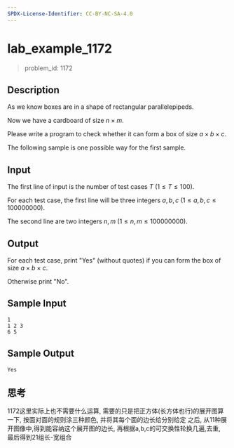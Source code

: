 ```yaml
---
SPDX-License-Identifier: CC-BY-NC-SA-4.0
---
```


# lab_example_1172

> problem_id: 1172

## Description

As we know boxes are in a shape of rectangular parallelepipeds.

Now we have a cardboard of size $n \times m$.

Please write a program to check whether it can form a box of size $a \times b \times c$.

The following sample is one possible way for the first sample.

## Input

The first line of input is the number of test cases $T$ $(1 \leq T \leq 100)$.

For each test case, the first line will be three integers $a, b, c$ $(1 \leq a, b, c \leq 100000000)$.

The second line are two integers $n, m$ $(1 \leq n, m \leq 100000000)$.

## Output

For each test case, print "Yes" (without quotes) if you can form the box of size $a \times b \times c$.

Otherwise print "No".

## Sample Input

``` log
1
1 2 3
6 5
```

## Sample Output

``` log
Yes
```

## 思考

1172这里实际上也不需要什么运算, 需要的只是把正方体(长方体也行)的展开图算一下, 按面对面的规则涂三种颜色, 并将其每个面的边长给分别给定
之后, 从11种展开图像中,得到能容纳这个展开图的边长, 再根据a,b,c的可交换性轮换几遍,去重, 最后得到21组长-宽组合
